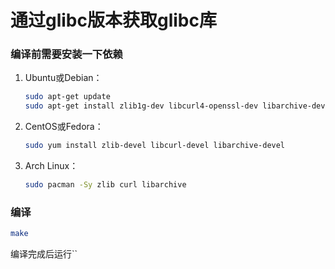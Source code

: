 #   通过glibc版本获取glibc库

### 编译前需要安装一下依赖

1.  Ubuntu或Debian：
    ```sh
    sudo apt-get update
    sudo apt-get install zlib1g-dev libcurl4-openssl-dev libarchive-dev
    ```
2.  CentOS或Fedora：
    ```sh
    sudo yum install zlib-devel libcurl-devel libarchive-devel
    ```
3.  Arch Linux：
    ```sh
    sudo pacman -Sy zlib curl libarchive
    ```

### 编译
```sh
make
```

编译完成后运行``